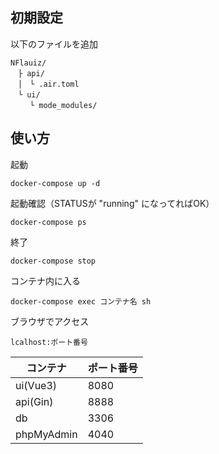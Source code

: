 ## 初期設定
以下のファイルを追加
```
NFlauiz/
　├ api/
　│　└ .air.toml
　└ ui/
 　　└ mode_modules/
```

## 使い方
起動
```
docker-compose up -d
```

起動確認（STATUSが "running" になってればOK）
```
docker-compose ps
```

終了
```
docker-compose stop
```

コンテナ内に入る
```
docker-compose exec コンテナ名 sh
```

ブラウザでアクセス
```
lcalhost:ポート番号
```
|  コンテナ  |  ポート番号  |
| ---- | ---- |
|  ui(Vue3)  |  8080  |
| api(Gin) | 8888 |
|  db  |  3306  |
|  phpMyAdmin  |  4040  |
